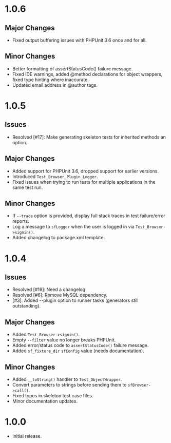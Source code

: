 # 1.0.6

## Major Changes

- Fixed output buffering issues with PHPUnit 3.6 once and for all.

## Minor Changes

- Better formatting of assertStatusCode() failure message.
- Fixed IDE warnings, added @method declarations for object wrappers, fixed type
    hinting where inaccurate.
- Updated email address in @author tags.

# 1.0.5

## Issues

- Resolved [#17]: Make generating skeleton tests for inherited methods an option.

## Major Changes

- Added support for PHPUnit 3.6, dropped support for earlier versions.
- Introduced `Test_Browser_Plugin_Logger`.
- Fixed issues when trying to run tests for multiple applications in the same test run.

## Minor Changes

- If `--trace` option is provided, display full stack traces in test failure/error reports.
- Log a message to `sfLogger` when the user is logged in via `Test_Browser->signin()`.
- Added changelog to package.xml template.

# 1.0.4

## Issues

- Resolved [#19]: Need a changelog.
- Resolved [#6]:  Remove MySQL dependency.
- [#3]:  Added --plugin option to runner tasks (generators still outstanding).

## Major Changes

- Added `Test_Browser->signin()`.
- Empty `--filter` value no longer breaks PHPUnit.
- Added error/status code to `assertStatusCode()` failure message.
- Added `sf_fixture_dir` `sfConfig` value (needs documentation).

## Minor Changes

- Added `__toString()` handler to `Test_ObjectWrapper`.
- Convert parameters to strings before sending them to `sfBrowser->call()`.
- Fixed typos in skeleton test case files.
- Minor documentation updates.

# 1.0.0

- Initial release.